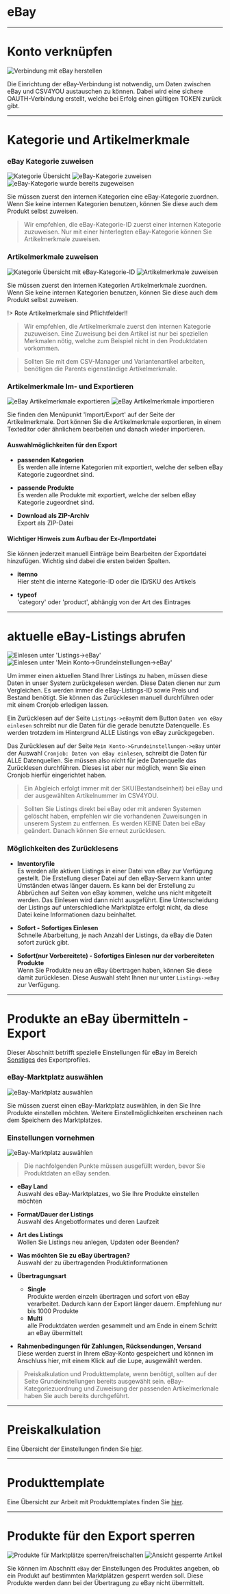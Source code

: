 # eBay

***
# Konto verknüpfen

![Verbindung mit eBay herstellen](https://data.csv4you.com/media/image/guide/meinkonto/grundeinstellungen/meinkonto-grundeinstellungen-ebay-verbinden.png ':zoom :size=30%')

Die Einrichtung der eBay-Verbindung ist notwendig, um Daten zwischen eBay und CSV4YOU austauschen zu können. Dabei wird eine sichere OAUTH-Verbindung erstellt, welche bei Erfolg einen gültigen TOKEN zurück gibt.


***
# Kategorie und Artikelmerkmale

### eBay Kategorie zuweisen

![Kategorie Übersicht](https://data.csv4you.com/media/image/guide/ebay/ebay-kategorie-uebersicht.png ':zoom :size=30%')
![eBay-Kategorie zuweisen](https://data.csv4you.com/media/image/guide/ebay/ebay-kategorie-ebaykategorie.png ':zoom :size=30%')
![eBay-Kategorie wurde bereits zugeweisen](https://data.csv4you.com/media/image/guide/ebay/ebay-kategorie-ebaykategorie-vorhanden.png ':zoom :size=30%')

Sie müssen zuerst den internen Kategorien eine eBay-Kategorie zuordnen. Wenn Sie keine internen Kategorien benutzen, können Sie diese auch dem Produkt selbst zuweisen.

> Wir empfehlen, die eBay-Kategorie-ID zuerst einer internen Kategorie zuzuweisen. Nur mit einer hinterlegten eBay-Kategorie können Sie Artikelmerkmale zuweisen.


### Artikelmerkmale zuweisen

![Kategorie Übersicht mit eBay-Kategorie-ID](https://data.csv4you.com/media/image/guide/ebay/ebay-kategorie-artikelmerkmale-uebersicht.png ':zoom :size=30%')
![Artikelmerkmale zuweisen](https://data.csv4you.com/media/image/guide/ebay/ebay-kategorie-artikelmerkmale-eintragen.png ':zoom :size=30%')

Sie müssen zuerst den internen Kategorien Artikelmerkmale zuordnen. Wenn Sie keine internen Kategorien benutzen, können Sie diese auch dem Produkt selbst zuweisen.

!> Rote Artikelmerkmale sind Pflichtfelder!!

> Wir empfehlen, die Artikelmerkmale zuerst den internen Kategorie zuzuweisen. Eine Zuweisung bei den Artikel ist nur bei speziellen Merkmalen nötig, welche zum Beispiel nicht in den Produktdaten vorkommen.

> Sollten Sie mit dem CSV-Manager und Variantenartikel arbeiten, benötigen die Parents eigenständige Artikelmerkmale.


### Artikelmerkmale Im- und Exportieren

![eBay Artikelmerkmale exportieren](https://data.csv4you.com/media/image/guide/ebay/ebay-kategorie-artikelmerkmale-exportieren.png ':zoom :size=30%')
![eBay Artikelmerkmale importieren](https://data.csv4you.com/media/image/guide/ebay/ebay-kategorie-artikelmerkmale-importieren.png ':zoom :size=30%')

Sie finden den Menüpunkt 'Import/Export' auf der Seite der Artikelmerkmale. Dort können Sie die Artikelmerkmale exportieren, in einem Texteditor oder ähnlichem bearbeiten und danach wieder importieren.

#### Auswahlmöglichkeiten für den Export

- **passenden Kategorien**<br>
	Es werden alle interne Kategorien mit exportiert, welche der selben eBay Kategorie zugeordnet sind.

- **passende Produkte**<br>
	Es werden alle Produkte mit exportiert, welche der selben eBay Kategorie zugeordnet sind.

- **Download als ZIP-Archiv**<br>
	Export als ZIP-Datei


#### Wichtiger Hinweis zum Aufbau der Ex-/Importdatei

Sie können jederzeit manuell Einträge beim Bearbeiten der Exportdatei hinzufügen. Wichtig sind dabei die ersten beiden Spalten.

- **itemno**<br>
	Hier steht die interne Kategorie-ID oder die ID/SKU des Artikels

- **typeof**<br>
	'category' oder 'product', abhängig von der Art des Eintrages


***
# aktuelle eBay-Listings abrufen

![Einlesen unter 'Listings->eBay'](https://data.csv4you.com/media/image/guide/ebay/ebay-zuruecklesen-listings.png ':zoom :size=30%')
![Einlesen unter 'Mein Konto->Grundeinstellungen->eBay'](https://data.csv4you.com/media/image/guide/ebay/ebay-zuruecklesen-meinkonto.png ':zoom :size=30%')

Um immer einen aktuellen Stand Ihrer Listings zu haben, müssen diese Daten in unser System zurückgelesen werden. Diese Daten dienen nur zum Vergleichen.
Es werden immer die eBay-Listings-ID sowie Preis und Bestand benötigt. Sie können das Zurücklesen manuell durchführen oder mit einem Cronjob erledigen lassen.

Ein Zurücklesen auf der Seite `Listings->eBay`mit dem Button `Daten von eBay einlesen` schreibt nur die Daten für die gerade benutzte Datenquelle.
Es werden trotzdem im Hintergrund ALLE Listings von eBay zurückgegeben.

Das Zurücklesen auf der Seite `Mein Konto->Grundeinstellungen->eBay` unter der Auswahl `Cronjob: Daten von eBay einlesen`, schreibt die Daten für ALLE Datenquellen.
Sie müssen also nicht für jede Datenquelle das Zurücklesen durchführen. Dieses ist aber nur möglich, wenn Sie einen Cronjob hierfür eingerichtet haben.

> Ein Abgleich erfolgt immer mit der SKU(Bestandseinheit) bei eBay und der ausgewählten Artikelnummer im CSV4YOU.

> Sollten Sie Listings direkt bei eBay oder mit anderen Systemen gelöscht haben, empfehlen wir die vorhandenen Zuweisungen in unserem System zu entfernen.
Es werden KEINE Daten bei eBay geändert. Danach können Sie erneut zurücklesen.


### Möglichkeiten des Zurücklesens

- **Inventoryfile**<br>
	Es werden alle aktiven Listings in einer Datei von eBay zur Verfügung gestellt. Die Erstellung dieser Datei auf den eBay-Servern kann unter Umständen etwas länger dauern.
	Es kann bei der Erstellung zu Abbrüchen auf Seiten von eBay kommen, welche uns nicht mitgeteilt werden. Das Einlesen wird dann nicht ausgeführt. Eine Unterscheidung der Listings auf unterschiedliche Marktplätze erfolgt nicht, da diese Datei keine Informationen dazu beinhaltet.

- **Sofort - Sofortiges Einlesen**<br>
	Schnelle Abarbeitung, je nach Anzahl der Listings, da eBay die Daten sofort zurück gibt.

- **Sofort(nur Vorbereitete) - Sofortiges Einlesen nur der vorbereiteten Produkte**<br>
	Wenn Sie Produkte neu an eBay übertragen haben, können Sie diese damit zurücklesen. Diese Auswahl steht Ihnen nur unter `Listings->eBay` zur Verfügung.


***
# Produkte an eBay übermitteln - Export

Dieser Abschnitt betrifft spezielle Einstellungen für eBay im Bereich [Sonstiges](http://guide.csv4you.com/#/export/interface?id=sonstiges) des Exportprofiles.


### eBay-Marktplatz auswählen

![eBay-Marktplatz auswählen](https://data.csv4you.com/media/image/guide/ebay/exportprofil/ebay-exportprofil-einstellungen.png ':zoom :size=30%')

Sie müssen zuerst einen eBay-Marktplatz auswählen, in den Sie Ihre Produkte einstellen möchten. Weitere Einstellmöglichkeiten erscheinen nach dem Speichern des Marktplatzes.


### Einstellungen vornehmen

![eBay-Marktplatz auswählen](https://data.csv4you.com/media/image/guide/ebay/exportprofil/ebay-exportprofil-einstellungen-2.png ':zoom :size=30%')

> Die nachfolgenden Punkte müssen ausgefüllt werden, bevor Sie Produktdaten an eBay senden.

- **eBay Land**<br>
	Auswahl des eBay-Marktplatzes, wo Sie Ihre Produkte einstellen möchten

- **Format/Dauer der Listings**<br>
	Auswahl des Angebotformates und deren Laufzeit

- **Art des Listings**<br>
	Wollen Sie Listings neu anlegen, Updaten oder Beenden?

- **Was möchten Sie zu eBay übertragen?**<br>
	Auswahl der zu übertragenden Produktinformationen

- **Übertragungsart**<br>
	- **Single**<br>Produkte werden einzeln übertragen und sofort von eBay verarbeitet. Dadurch kann der Export länger dauern. Empfehlung nur bis 1000 Produkte
	- **Multi**<br>alle Produktdaten werden gesammelt und am Ende in einem Schritt an eBay übermittelt

- **Rahmenbedingungen für Zahlungen, Rücksendungen, Versand**<br>
	Diese werden zuerst in Ihrem eBay-Konto gespeichert und können im Anschluss hier, mit einem Klick auf die Lupe, ausgewählt werden.

> Preiskalkulation und Produkttemplate, wenn benötigt, sollten auf der Seite Grundeinstellungen bereits ausgewählt sein. eBay-Kategoriezuordnung und Zuweisung der passenden Artikelmerkmale haben Sie auch bereits durchgeführt.


***
# Preiskalkulation

Eine Übersicht der Einstellungen finden Sie [hier](export/pricecalculation).

***
# Produkttemplate

Eine Übersicht zur Arbeit mit Produkttemplates finden Sie [hier](export/templates).

***
# Produkte für den Export sperren

![Produkte für Marktplätze sperren/freischalten](https://data.csv4you.com/media/image/guide/ebay/product/ebay-product-sperren.png ':zoom :size=30%')
![Ansicht gesperrte Artikel](https://data.csv4you.com/media/image/guide/ebay/product/ebay-product-sperren-2.png ':zoom :size=30%')

Sie können im Abschnitt `eBay` der Einstellungen des Produktes angeben, ob ein Produkt auf bestimmten Marktplätzen gesperrt werden soll. Diese Produkte werden dann bei der Übertragung zu eBay nicht übermittelt.
